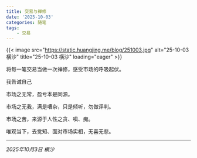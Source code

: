 ```yaml
---
title: 交易与禅修
date: '2025-10-03'
categories: 随笔
tags:
    - 交易
---
```


{{< image src="https://static.huangjing.me/blog/251003.jpg" alt="25-10-03 横沙" title="25-10-03 横沙" loading="eager" >}}

将每一笔交易当做一次禅修，感受市场的呼吸起伏。

我告诫自己

市场之无常，盈亏本是同源。

市场之无我，满是嘈杂，只是倾听，勿做评判。

市场之苦，来源于人性之贪、嗔、痴。

唯观当下，去觉知、面对市场实相，无喜无悲。

---

_2025年10月3日 横沙_


